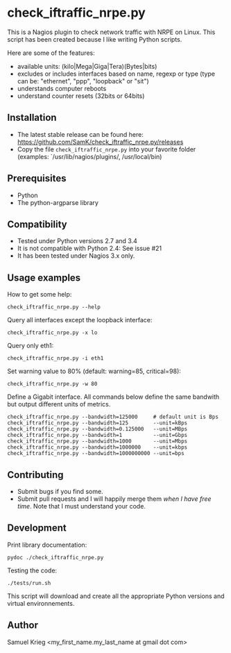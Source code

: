 # check_iftraffic_nrpe.py

This is a Nagios plugin to check network traffic with NRPE on Linux.
This script has been created because I like writing Python scripts.

Here are some of the features:

 * available units: (kilo|Mega|Giga|Tera)(Bytes|bits)
 * excludes or includes interfaces based on name, regexp or type (type can be: "ethernet", "ppp", "loopback" or "sit")
 * understands computer reboots
 * understand counter resets (32bits or 64bits)

## Installation

* The latest stable release can be found here: https://github.com/SamK/check_iftraffic_nrpe.py/releases
* Copy the file `check_iftraffic_nrpe.py` into your favorite folder (examples: `/usr/lib/nagios/plugins/, /usr/local/bin)

## Prerequisites

* Python
* The python-argparse library

## Compatibility

* Tested under Python versions 2.7 and 3.4
* It is not compatible with Python 2.4: See issue #21
* It has been tested under Nagios 3.x only.

## Usage examples

How to get some help:

    check_iftraffic_nrpe.py --help

Query all interfaces except the loopback interface:

    check_iftraffic_nrpe.py -x lo

Query only eth1:

    check_iftraffic_nrpe.py -i eth1

Set warning value to 80% (default: warning=85, critical=98):

    check_iftraffic_nrpe.py -w 80

Define a Gigabit interface.
All commands below define the same bandwith but output different units of metrics.

    check_iftraffic_nrpe.py --bandwidth=125000     # default unit is Bps
    check_iftraffic_nrpe.py --bandwidth=125        --unit=kBps
    check_iftraffic_nrpe.py --bandwidth=0.125000   --unit=MBps
    check_iftraffic_nrpe.py --bandwidth=1          --unit=Gbps
    check_iftraffic_nrpe.py --bandwidth=1000       --unit=Mbps
    check_iftraffic_nrpe.py --bandwidth=1000000    --unit=kbps
    check_iftraffic_nrpe.py --bandwidth=1000000000 --unit=bps


## Contributing

* Submit bugs if you find some.
* Submit pull requests and I will happily merge them *when I have free time*.
Note that I must understand your code.

## Development

Print library documentation:

    pydoc ./check_iftraffic_nrpe.py

Testing the code:

    ./tests/run.sh

This script will download and create all the appropriate Python versions and virtual environnements.

## Author

Samuel Krieg <my_first_name.my_last_name at gmail dot com>

